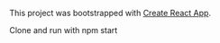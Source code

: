 This project was bootstrapped with [Create React App](https://github.com/facebookincubator/create-react-app).

Clone and run with npm start
